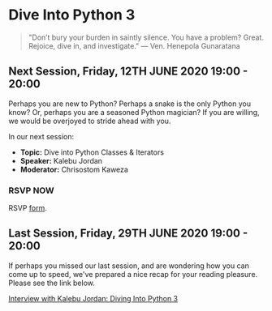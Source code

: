 # Dive Into Python 3

> "Don’t bury your burden in saintly silence. You have a problem? Great. Rejoice, dive in, and investigate." — Ven. Henepola Gunaratana 

## Next Session, Friday, 12TH JUNE 2020 19:00 - 20:00

Perhaps you are new to Python? Perhaps a snake is the only Python you know? Or, perhaps you are a seasoned Python magician? If you are willing, we would be overjoyed to stride ahead with you.

In our next session:

- **Topic:** Dive into Python Classes & Iterators
- **Speaker:** Kalebu Jordan
- **Moderator:** Chrisostom Kaweza 

### RSVP NOW

RSVP [form](https://docs.google.com/forms/d/e/1FAIpQLSfZmpD6sMz3VMBumfcnjnQYX3UOJBkkS1DUZwBd4g2tXjkBGQ/viewform).

## Last Session, Friday, 29TH JUNE 2020 19:00 - 20:00

If perhaps you missed our last session, and are wondering how you can come up to speed, we've prepared a nice recap for your reading pleasure. Please see the link below.

[Interview with Kalebu Jordan: Diving Into Python 3](https://medium.com/dive-into-python-3/interview-with-kalebu-jordan-diving-into-python-3-cb9498bdf798)
